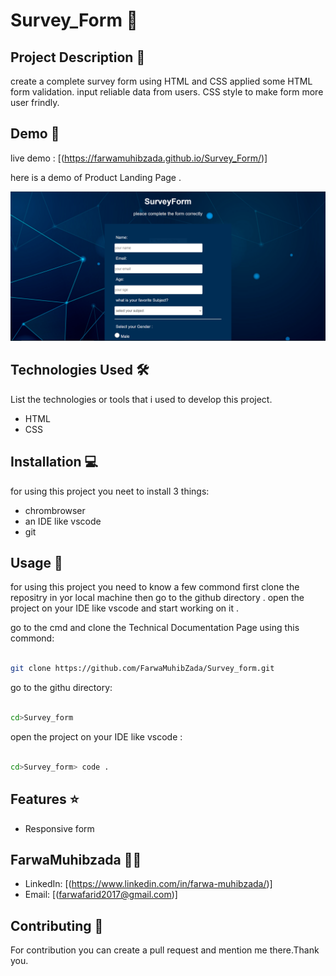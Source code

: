 # Survey_Form 🚀

## Project Description 📝
create a complete survey form using HTML and CSS
applied some HTML form validation.
input reliable data from users.
CSS style to make form more user frindly.



## Demo 📸
live demo : [(https://farwamuhibzada.github.io/Survey_Form/)]

here is a demo of Product Landing Page .

![first page](./Capture.PNG)




## Technologies Used 🛠️

List the technologies or tools that i used to develop this project. 
- HTML
- CSS


## Installation 💻

for using this project you neet to install 3 things:

- chrombrowser
- an IDE like vscode
- git



## Usage 🎯

for using this project you need to know a few commond first clone the repositry in yor local machine then go to the github directory . open the project on your IDE like vscode and start working on it .


go to the cmd and clone the Technical Documentation Page 
using this commond:
```bash

git clone https://github.com/FarwaMuhibZada/Survey_form.git 
```
go to the githu directory:
```bash

cd>Survey_form

```
open the project on your IDE like vscode :

```bash

cd>Survey_form> code .

```


## Features ⭐
- Responsive form


## FarwaMuhibzada 👩‍💻



- LinkedIn: [(https://www.linkedin.com/in/farwa-muhibzada/)]
- Email: [(farwafarid2017@gmail.com)]

## Contributing 🤝
For contribution you can create a pull request and mention me there.Thank you.



